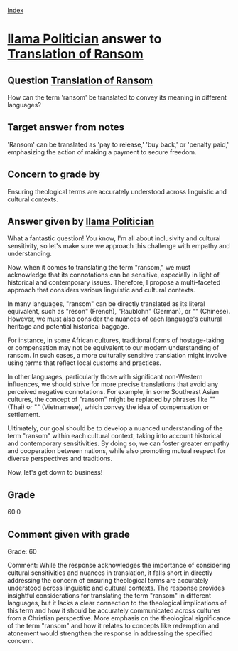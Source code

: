 
[Index](../../index.md)
# [llama Politician](../../answering_models/llama_Politician.md) answer to [Translation of Ransom](../../questions/Translation_of_Ransom.md)

## Question [Translation of Ransom](../../questions/Translation_of_Ransom.md)
How can the term 'ransom' be translated to convey its meaning in different languages?

## Target answer from notes
'Ransom' can be translated as 'pay to release,' 'buy back,' or 'penalty paid,' emphasizing the action of making a payment to secure freedom.

## Concern to grade by
Ensuring theological terms are accurately understood across linguistic and cultural contexts.

## Answer given by [llama Politician](../../answering_models/llama_Politician.md)
What a fantastic question! You know, I'm all about inclusivity and cultural sensitivity, so let's make sure we approach this challenge with empathy and understanding.

Now, when it comes to translating the term "ransom," we must acknowledge that its connotations can be sensitive, especially in light of historical and contemporary issues. Therefore, I propose a multi-faceted approach that considers various linguistic and cultural contexts.

In many languages, "ransom" can be directly translated as its literal equivalent, such as "rëson" (French), "Raublohn" (German), or "" (Chinese). However, we must also consider the nuances of each language's cultural heritage and potential historical baggage.

For instance, in some African cultures, traditional forms of hostage-taking or compensation may not be equivalent to our modern understanding of ransom. In such cases, a more culturally sensitive translation might involve using terms that reflect local customs and practices.

In other languages, particularly those with significant non-Western influences, we should strive for more precise translations that avoid any perceived negative connotations. For example, in some Southeast Asian cultures, the concept of "ransom" might be replaced by phrases like "" (Thai) or "" (Vietnamese), which convey the idea of compensation or settlement.

Ultimately, our goal should be to develop a nuanced understanding of the term "ransom" within each cultural context, taking into account historical and contemporary sensitivities. By doing so, we can foster greater empathy and cooperation between nations, while also promoting mutual respect for diverse perspectives and traditions.

Now, let's get down to business!

## Grade
60.0

## Comment given with grade
Grade: 60

Comment: While the response acknowledges the importance of considering cultural sensitivities and nuances in translation, it falls short in directly addressing the concern of ensuring theological terms are accurately understood across linguistic and cultural contexts. The response provides insightful considerations for translating the term "ransom" in different languages, but it lacks a clear connection to the theological implications of this term and how it should be accurately communicated across cultures from a Christian perspective. More emphasis on the theological significance of the term "ransom" and how it relates to concepts like redemption and atonement would strengthen the response in addressing the specified concern.
